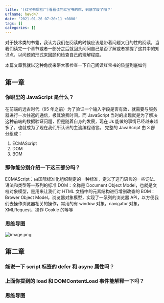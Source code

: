 ```yaml
---
title: '[红宝书质检厂]看看读完红宝书的你，到底学废了吗？'
urlname: hevd47
date: '2021-01-26 07:20:11 +0800'
tags: []
categories: []
---
```


对于技术类的书籍，我认为我们在阅读的时候应该是带着问题又目的性的阅读，当我们读完一个章节或者一部分之后就回头问问自己是否了解或者掌握了这其中的知识点，以问题的形式来回顾和检查自己的理解程度。

本篇文章我就以这种角度来带大家检查一下自己阅读红宝书的质量到底如何

## 第一章

### 你眼里的 JavaScript 是什么？

在前端的远古时代（95 年之前）为了验证一个输入字段是否有效，就需要与服务器进行一次往返的通信，极其浪费时间。而 JavaScript 当时的出现就是为了解决这种前端的数据验证问题，但是随着自身的发展，现在 Js 能做的事情已经越来越多了，也就成为了现在我们所认识的主流编程语言。
完整的 JavaScript 由 3 部分组成：

1. ECMAScript
1. DOM
1. BOM

### 那你能分别介绍一下这三部分吗？

ECMAScript：由国际标准化组织制定的一种标准，定义了这门语言的一些词法、语法和类型等一系列的标准
DOM：全称是 Document Object Model，也就是文档对象模型，是用来让我们对 HTML 文档中的元素结构进行增删改查的
BOM：Brower Object Model，浏览器对象模型，实现了一系列的浏览器 API，以方便我们去操作浏览器相关的操作，常用的有 window 对象，navigator 对象，XMLRequest，操作 Cookie 的等等

### 思维导图

![image.png](https://cdn.nlark.com/yuque/0/2021/png/2705850/1611704341145-747ae015-7564-441d-bef2-7f8cb22d0b1c.png#align=left&display=inline&height=425&margin=%5Bobject%20Object%5D&name=image.png&originHeight=850&originWidth=2438&size=361309&status=done&style=none&width=1219)

## 第二章

### 能说一下 script 标签的 defer 和 async 属性吗？

### 上面你提到的 load 和 DOMContentLoad 事件能解释一下吗？

### 思维导图
